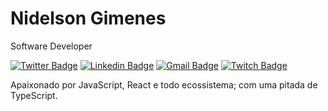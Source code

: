 # Nidelson Gimenes

Software Developer

[![Twitter Badge](https://img.shields.io/badge/-@NidelsonGimenes-369?style=flat-square&labelColor=369&logo=twitter&logoColor=white&link=https://twitter.com/NidelsonGimenes)](https://twitter.com/NidelsonGimenes)
[![Linkedin Badge](https://img.shields.io/badge/-Nidelson%20Gimenes-369?style=flat-square&logo=Linkedin&logoColor=white&link=https://www.linkedin.com/in/nidelson)](https://linkedin.com/in/nidelson)
[![Gmail Badge](https://img.shields.io/badge/-nidelson@gmail.com-369?style=flat-square&logo=Gmail&logoColor=white&link=mailto:nidelson@gmail.com)](mailto:nidelson@gmail.com)
[![Twitch Badge](https://img.shields.io/badge/-@NidelsonGimenes-369?style=flat-square&labelColor=369&logo=twitch&logoColor=white&link=https://www.twitch.tv/NidelsonGimenes)](https://www.twitch.tv/NidelsonGimenes)

Apaixonado por JavaScript, React e todo ecossistema; com uma pitada de TypeScript.

